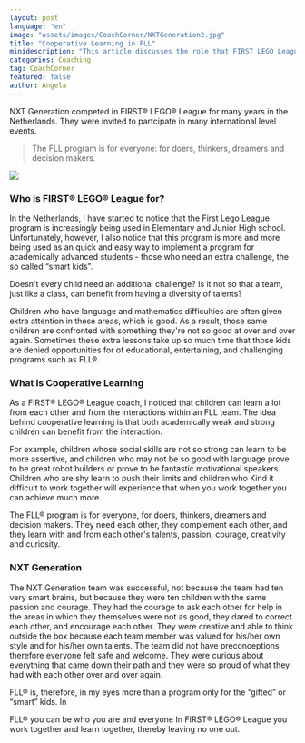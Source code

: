 ```yaml
---
layout: post
language: "en"
image: "assets/images/CoachCorner/NXTGeneration2.jpg"
title: "Cooperative Learning in FLL"
minidescription: "This article discusses the role that FIRST LEGO League can play in education."
categories: Coaching
tag: CoachCorner
featured: false
author: Angela
---
```


NXT Generation competed in FIRST® LEGO® League for many years in the Netherlands. They were invited to partcipate in many international level events.

>The FLL program is for everyone: for doers, thinkers, dreamers and decision makers.

![](/images/coachcorner/NXTGeneration2.jpg)

### Who is FIRST® LEGO® League for?

In the Netherlands, I have started to notice that the First Lego League program is increasingly being used in Elementary and Junior High school. Unfortunately, however, I also notice that this program is more and more being used as an quick and easy way to implement a program for academically advanced students - those who need an extra challenge, the so called “smart kids”.

Doesn't every child need an additional challenge? Is it not so that a team, just like a class, can benefit from having a diversity of talents?

Children who have language and mathematics difficulties are often given extra attention in these areas, which is good. As a result, those same children are confronted with something they're not so good at over and over again. Sometimes these extra lessons take up so much time that those kids are denied opportunities for of educational, entertaining, and challenging programs such as FLL®.

### What is Cooperative Learning
As a FIRST® LEGO® League coach, I noticed that children can learn a lot from each other and from the interactions within an FLL team. The idea behind cooperative learning is that both academically weak and strong children can benefit from the interaction.

For example, children whose social skills are not so strong can learn to be more assertive, and children who may not be so good with language prove to be great robot builders or prove to be fantastic motivational speakers. Children who are shy learn to push their limits and children who Kind it difficult to work together will experience that when you work together you can achieve much more.

The FLL® program is for everyone, for doers, thinkers, dreamers and decision makers. They need each other, they complement each other, and they learn with and from each other's talents, passion, courage, creativity and curiosity.

### NXT Generation

The NXT Generation team was successful, not because the team had ten very smart brains, but because they were ten children with the same passion and courage. They had the courage to ask each other for help in the areas in which they themselves were not as good, they dared to correct each other, and encourage each other. They were creative and able to think outside the box because each team member was valued for his/her own style and for his/her own talents. The team did not have preconceptions, therefore everyone felt safe and welcome. They were curious about everything that came down their path and they were so proud of what they had with each other over and over again.

FLL® is, therefore, in my eyes more than a program only for the “gifted” or “smart” kids. In

FLL® you can be who you are and everyone In FIRST® LEGO® League you work together and learn together, thereby leaving no one out.
